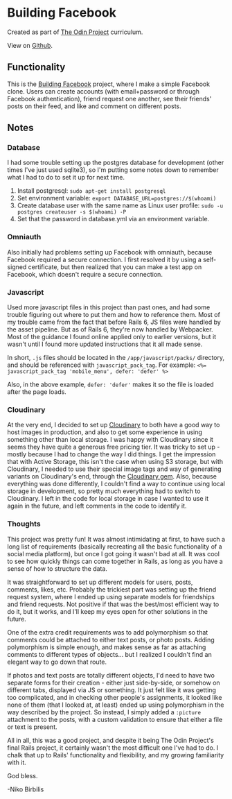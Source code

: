 # Building Facebook
Created as part of [The Odin Project](https://www.theodinproject.com) curriculum.

View on [Github](https://github.com/harmolipi/odin-facebook).

## Functionality

This is the [Building Facebook](https://www.theodinproject.com/paths/full-stack-ruby-on-rails/courses/ruby-on-rails/lessons/rails-final-project) project, where I make a simple Facebook clone. Users can create accounts (with email+password or through Facebook authentication), friend request one another, see their friends' posts on their feed, and like and comment on different posts.

## Notes
### Database
I had some trouble setting up the postgres database for development (other times I've just used sqlite3), so I'm putting some notes down to remember what I had to do to set it up for next time.

1. Install postgresql:
`sudo apt-get install postgresql`
2. Set environment variable:
`export DATABASE_URL=postgres://$(whoami)`
3. Create database user with the same name as Linux user profile:
`sudo -u postgres createuser -s $(whoami) -P`
4. Set that the password in database.yml via an environment variable.

### Omniauth
Also initially had problems setting up Facebook with omniauth, because Facebook required a secure connection. I first resolved it by using a self-signed certificate, but then realized that you can make a test app on Facebook, which doesn't require a secure connection.

### Javascript
Used more javascript files in this project than past ones, and had some trouble figuring out where to put them and how to reference them. Most of my trouble came from the fact that before Rails 6, JS files were handled by the asset pipeline. But as of Rails 6, they're now handled by Webpacker. Most of the guidance I found online applied only to earlier versions, but it wasn't until I found more updated instructions that it all made sense.

In short, `.js` files should be located in the `/app/javascript/packs/` directory, and should be referenced with `javascript_pack_tag`. For example:
`<%= javascript_pack_tag 'mobile_menu', defer: 'defer' %>`

Also, in the above example, `defer: 'defer'` makes it so the file is loaded after the page loads.

### Cloudinary
At the very end, I decided to set up [Cloudinary](https://cloudinary.com/) to both have a good way to host images in production, and also to get some experience in using something other than local storage. I was happy with Cloudinary since it seems they have quite a generous free pricing tier. It was tricky to set up - mostly because I had to change the way I did things. I get the impression that with Active Storage, this isn't the case when using S3 storage, but with Cloudinary, I needed to use their special image tags and way of generating variants on Cloudinary's end, through the [Cloudinary gem](https://github.com/cloudinary/cloudinary_gem). Also, because everything was done differently, I couldn't find a way to continue using local storage in development, so pretty much everything had to switch to Cloudinary. I left in the code for local storage in case I wanted to use it again in the future, and left comments in the code to identify it.

### Thoughts

This project was pretty fun! It was almost intimidating at first, to have such a long list of requirements (basically recreating all the basic functionality of a social media platform), but once I got going it wasn't bad at all. It was cool to see how quickly things can come together in Rails, as long as you have a sense of how to structure the data.

It was straightforward to set up different models for users, posts, comments, likes, etc. Probably the trickiest part was setting up the friend request system, where I ended up using separate models for friendships and friend requests. Not positive if that was the best/most efficient way to do it, but it works, and I'll keep my eyes open for other solutions in the future.

One of the extra credit requirements was to add polymorphism so that comments could be attached to either text posts, or photo posts. Adding polymorphism is simple enough, and makes sense as far as attaching comments to different types of objects... but I realized I couldn't find an elegant way to go down that route.

If photos and text posts are totally different objects, I'd need to have two separate forms for their creation - either just side-by-side, or somehow on different tabs, displayed via JS or something. It just felt like it was getting too complicated, and in checking other people's assignments, it looked like none of them (that I looked at, at least) ended up using polymorphism in the way described by the project. So instead, I simply added a `:picture` attachment to the posts, with a custom validation to ensure that either a file or text is present.

All in all, this was a good project, and despite it being The Odin Project's final Rails project, it certainly wasn't the most difficult one I've had to do. I chalk that up to Rails' functionality and flexibility, and my growing familiarity with it.

God bless.

-Niko Birbilis
